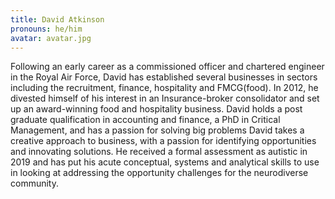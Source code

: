 ```yaml
---
title: David Atkinson
pronouns: he/him
avatar: avatar.jpg
---
```


Following an early career as a commissioned officer and chartered engineer in the Royal Air Force, David has established several businesses in sectors including the recruitment, finance, hospitality and FMCG(food). In 2012, he divested himself of his interest in an Insurance-broker consolidator and set up an award-winning food and hospitality business. David holds a post graduate qualification in accounting and finance, a PhD in Critical Management, and has a passion for solving big problems David takes a creative approach to business, with a passion for identifying opportunities and innovating solutions.  He received a formal assessment as autistic in 2019 and has put his acute conceptual, systems and analytical skills to use in looking at addressing the opportunity challenges for the neurodiverse community.

